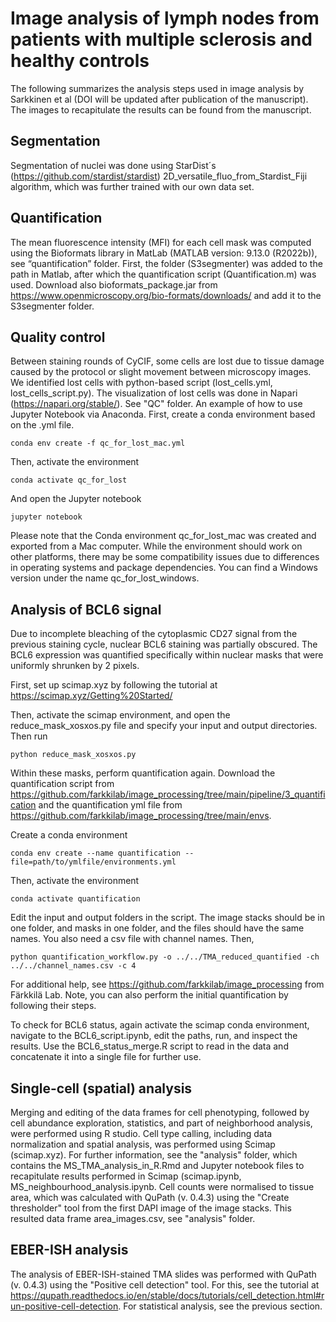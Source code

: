 # Image analysis of lymph nodes from patients with multiple sclerosis and healthy controls

The following summarizes the analysis steps used in image analysis by Sarkkinen et al (DOI will be updated after publication of the manuscript).
The images to recapitulate the results can be found from the manuscript.

## Segmentation

Segmentation of nuclei was done using StarDist´s (https://github.com/stardist/stardist) 2D_versatile_fluo_from_Stardist_Fiji algorithm, which was further trained with our own data set.

## Quantification 

The mean fluorescence intensity (MFI) for each cell mask was computed using the Bioformats library in MatLab (MATLAB version: 9.13.0 (R2022b)), see “quantification” folder. First, the folder (S3segmenter) was added to the path in Matlab, after which the quantification script (Quantification.m) was used. Download also bioformats_package.jar from https://www.openmicroscopy.org/bio-formats/downloads/ and add it to the S3segmenter folder.

## Quality control

Between staining rounds of CyCIF, some cells are lost due to tissue damage caused by the protocol or slight movement between microscopy images. We identified lost cells with python-based script (lost_cells.yml, lost_cells_script.py). The visualization of lost cells was done in Napari (https://napari.org/stable/). See "QC" folder. 
An example of how to use Jupyter Notebook via Anaconda. First, create a conda environment based on the .yml file. 
```
conda env create -f qc_for_lost_mac.yml
```
Then, activate the environment
```
conda activate qc_for_lost
```
And open the Jupyter notebook
```
jupyter notebook
```
Please note that the Conda environment qc_for_lost_mac was created and exported from a Mac computer. While the environment should work on other platforms, there may be some compatibility issues due to differences in operating systems and package dependencies. You can find a Windows version under the name qc_for_lost_windows.

## Analysis of BCL6 signal

Due to incomplete bleaching of the cytoplasmic CD27 signal from the previous staining cycle, nuclear BCL6 staining was partially obscured. The BCL6 expression was quantified specifically within nuclear masks that were uniformly shrunken by 2 pixels. 

First, set up scimap.xyz by following the tutorial at https://scimap.xyz/Getting%20Started/ 

Then, activate the scimap environment, and open the reduce_mask_xosxos.py file and specify your input and output directories. Then run
```
python reduce_mask_xosxos.py
```

Within these masks, perform quantification again. Download the quantification script from https://github.com/farkkilab/image_processing/tree/main/pipeline/3_quantification and the quantification yml file from https://github.com/farkkilab/image_processing/tree/main/envs.

Create a conda environment
```
conda env create --name quantification --file=path/to/ymlfile/environments.yml
```
Then, activate the environment
```
conda activate quantification
```
Edit the input and output folders in the script. The image stacks should be in one folder, and masks in one folder, and the files should have the same names. You also need a csv file with channel names. Then,
```
python quantification_workflow.py -o ../../TMA_reduced_quantified -ch ../../channel_names.csv -c 4
```
For additional help, see https://github.com/farkkilab/image_processing from Färkkilä Lab. Note, you can also perform the initial quantification by following their steps.

To check for BCL6 status, again activate the scimap conda environment, navigate to the BCL6_script.ipynb, edit the paths, run, and inspect the results.
Use the BCL6_status_merge.R script to read in the data and concatenate it into a single file for further use.

## Single-cell (spatial) analysis

Merging and editing of the data frames for cell phenotyping, followed by cell abundance exploration, statistics, and part of neighborhood analysis, were performed using R studio. Cell type calling, including data normalization and spatial analysis, was performed using Scimap (scimap.xyz). For further information, see the "analysis" folder, which contains the MS_TMA_analysis_in_R.Rmd and Jupyter notebook files to recapitulate results performed in Scimap (scimap.ipynb, MS_neighbourhood_analysis.ipynb. Cell counts were normalised to tissue area, which was calculated with QuPath (v. 0.4.3) using the "Create thresholder" tool from the first DAPI image of the image stacks. This resulted data frame area_images.csv, see "analysis" folder.

## EBER-ISH analysis

The analysis of EBER-ISH-stained TMA slides was performed with QuPath (v. 0.4.3) using the "Positive cell detection" tool. For this, see the tutorial at https://qupath.readthedocs.io/en/stable/docs/tutorials/cell_detection.html#run-positive-cell-detection. For statistical analysis, see the previous section.
